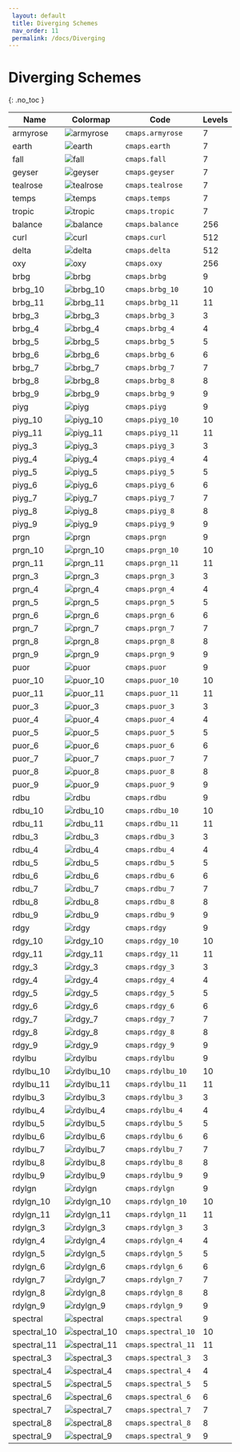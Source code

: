 ```yaml
--- 
 layout: default 
 title: Diverging Schemes 
 nav_order: 11
 permalink: /docs/Diverging 
--- 
```


# Diverging Schemes
{: .no_toc } 

| Name        | Colormap    | Code       | Levels     | 
| ----------- | ----------- | -----------| -----------| 
| armyrose| ![armyrose](/colormaps/assets/images/cartocolors/armyrose.png) | ```cmaps.armyrose``` | 7| 
| earth| ![earth](/colormaps/assets/images/cartocolors/earth.png) | ```cmaps.earth``` | 7| 
| fall| ![fall](/colormaps/assets/images/cartocolors/fall.png) | ```cmaps.fall``` | 7| 
| geyser| ![geyser](/colormaps/assets/images/cartocolors/geyser.png) | ```cmaps.geyser``` | 7| 
| tealrose| ![tealrose](/colormaps/assets/images/cartocolors/tealrose.png) | ```cmaps.tealrose``` | 7| 
| temps| ![temps](/colormaps/assets/images/cartocolors/temps.png) | ```cmaps.temps``` | 7| 
| tropic| ![tropic](/colormaps/assets/images/cartocolors/tropic.png) | ```cmaps.tropic``` | 7| 
| balance| ![balance](/colormaps/assets/images/cmocean/balance.png) | ```cmaps.balance``` | 256| 
| curl| ![curl](/colormaps/assets/images/cmocean/curl.png) | ```cmaps.curl``` | 512| 
| delta| ![delta](/colormaps/assets/images/cmocean/delta.png) | ```cmaps.delta``` | 512| 
| oxy| ![oxy](/colormaps/assets/images/cmocean/oxy.png) | ```cmaps.oxy``` | 256| 
| brbg| ![brbg](/colormaps/assets/images/colorbrewer/brbg.png) | ```cmaps.brbg``` | 9| 
| brbg_10| ![brbg_10](/colormaps/assets/images/colorbrewer/brbg_10.png) | ```cmaps.brbg_10``` | 10| 
| brbg_11| ![brbg_11](/colormaps/assets/images/colorbrewer/brbg_11.png) | ```cmaps.brbg_11``` | 11| 
| brbg_3| ![brbg_3](/colormaps/assets/images/colorbrewer/brbg_3.png) | ```cmaps.brbg_3``` | 3| 
| brbg_4| ![brbg_4](/colormaps/assets/images/colorbrewer/brbg_4.png) | ```cmaps.brbg_4``` | 4| 
| brbg_5| ![brbg_5](/colormaps/assets/images/colorbrewer/brbg_5.png) | ```cmaps.brbg_5``` | 5| 
| brbg_6| ![brbg_6](/colormaps/assets/images/colorbrewer/brbg_6.png) | ```cmaps.brbg_6``` | 6| 
| brbg_7| ![brbg_7](/colormaps/assets/images/colorbrewer/brbg_7.png) | ```cmaps.brbg_7``` | 7| 
| brbg_8| ![brbg_8](/colormaps/assets/images/colorbrewer/brbg_8.png) | ```cmaps.brbg_8``` | 8| 
| brbg_9| ![brbg_9](/colormaps/assets/images/colorbrewer/brbg_9.png) | ```cmaps.brbg_9``` | 9| 
| piyg| ![piyg](/colormaps/assets/images/colorbrewer/piyg.png) | ```cmaps.piyg``` | 9| 
| piyg_10| ![piyg_10](/colormaps/assets/images/colorbrewer/piyg_10.png) | ```cmaps.piyg_10``` | 10| 
| piyg_11| ![piyg_11](/colormaps/assets/images/colorbrewer/piyg_11.png) | ```cmaps.piyg_11``` | 11| 
| piyg_3| ![piyg_3](/colormaps/assets/images/colorbrewer/piyg_3.png) | ```cmaps.piyg_3``` | 3| 
| piyg_4| ![piyg_4](/colormaps/assets/images/colorbrewer/piyg_4.png) | ```cmaps.piyg_4``` | 4| 
| piyg_5| ![piyg_5](/colormaps/assets/images/colorbrewer/piyg_5.png) | ```cmaps.piyg_5``` | 5| 
| piyg_6| ![piyg_6](/colormaps/assets/images/colorbrewer/piyg_6.png) | ```cmaps.piyg_6``` | 6| 
| piyg_7| ![piyg_7](/colormaps/assets/images/colorbrewer/piyg_7.png) | ```cmaps.piyg_7``` | 7| 
| piyg_8| ![piyg_8](/colormaps/assets/images/colorbrewer/piyg_8.png) | ```cmaps.piyg_8``` | 8| 
| piyg_9| ![piyg_9](/colormaps/assets/images/colorbrewer/piyg_9.png) | ```cmaps.piyg_9``` | 9| 
| prgn| ![prgn](/colormaps/assets/images/colorbrewer/prgn.png) | ```cmaps.prgn``` | 9| 
| prgn_10| ![prgn_10](/colormaps/assets/images/colorbrewer/prgn_10.png) | ```cmaps.prgn_10``` | 10| 
| prgn_11| ![prgn_11](/colormaps/assets/images/colorbrewer/prgn_11.png) | ```cmaps.prgn_11``` | 11| 
| prgn_3| ![prgn_3](/colormaps/assets/images/colorbrewer/prgn_3.png) | ```cmaps.prgn_3``` | 3| 
| prgn_4| ![prgn_4](/colormaps/assets/images/colorbrewer/prgn_4.png) | ```cmaps.prgn_4``` | 4| 
| prgn_5| ![prgn_5](/colormaps/assets/images/colorbrewer/prgn_5.png) | ```cmaps.prgn_5``` | 5| 
| prgn_6| ![prgn_6](/colormaps/assets/images/colorbrewer/prgn_6.png) | ```cmaps.prgn_6``` | 6| 
| prgn_7| ![prgn_7](/colormaps/assets/images/colorbrewer/prgn_7.png) | ```cmaps.prgn_7``` | 7| 
| prgn_8| ![prgn_8](/colormaps/assets/images/colorbrewer/prgn_8.png) | ```cmaps.prgn_8``` | 8| 
| prgn_9| ![prgn_9](/colormaps/assets/images/colorbrewer/prgn_9.png) | ```cmaps.prgn_9``` | 9| 
| puor| ![puor](/colormaps/assets/images/colorbrewer/puor.png) | ```cmaps.puor``` | 9| 
| puor_10| ![puor_10](/colormaps/assets/images/colorbrewer/puor_10.png) | ```cmaps.puor_10``` | 10| 
| puor_11| ![puor_11](/colormaps/assets/images/colorbrewer/puor_11.png) | ```cmaps.puor_11``` | 11| 
| puor_3| ![puor_3](/colormaps/assets/images/colorbrewer/puor_3.png) | ```cmaps.puor_3``` | 3| 
| puor_4| ![puor_4](/colormaps/assets/images/colorbrewer/puor_4.png) | ```cmaps.puor_4``` | 4| 
| puor_5| ![puor_5](/colormaps/assets/images/colorbrewer/puor_5.png) | ```cmaps.puor_5``` | 5| 
| puor_6| ![puor_6](/colormaps/assets/images/colorbrewer/puor_6.png) | ```cmaps.puor_6``` | 6| 
| puor_7| ![puor_7](/colormaps/assets/images/colorbrewer/puor_7.png) | ```cmaps.puor_7``` | 7| 
| puor_8| ![puor_8](/colormaps/assets/images/colorbrewer/puor_8.png) | ```cmaps.puor_8``` | 8| 
| puor_9| ![puor_9](/colormaps/assets/images/colorbrewer/puor_9.png) | ```cmaps.puor_9``` | 9| 
| rdbu| ![rdbu](/colormaps/assets/images/colorbrewer/rdbu.png) | ```cmaps.rdbu``` | 9| 
| rdbu_10| ![rdbu_10](/colormaps/assets/images/colorbrewer/rdbu_10.png) | ```cmaps.rdbu_10``` | 10| 
| rdbu_11| ![rdbu_11](/colormaps/assets/images/colorbrewer/rdbu_11.png) | ```cmaps.rdbu_11``` | 11| 
| rdbu_3| ![rdbu_3](/colormaps/assets/images/colorbrewer/rdbu_3.png) | ```cmaps.rdbu_3``` | 3| 
| rdbu_4| ![rdbu_4](/colormaps/assets/images/colorbrewer/rdbu_4.png) | ```cmaps.rdbu_4``` | 4| 
| rdbu_5| ![rdbu_5](/colormaps/assets/images/colorbrewer/rdbu_5.png) | ```cmaps.rdbu_5``` | 5| 
| rdbu_6| ![rdbu_6](/colormaps/assets/images/colorbrewer/rdbu_6.png) | ```cmaps.rdbu_6``` | 6| 
| rdbu_7| ![rdbu_7](/colormaps/assets/images/colorbrewer/rdbu_7.png) | ```cmaps.rdbu_7``` | 7| 
| rdbu_8| ![rdbu_8](/colormaps/assets/images/colorbrewer/rdbu_8.png) | ```cmaps.rdbu_8``` | 8| 
| rdbu_9| ![rdbu_9](/colormaps/assets/images/colorbrewer/rdbu_9.png) | ```cmaps.rdbu_9``` | 9| 
| rdgy| ![rdgy](/colormaps/assets/images/colorbrewer/rdgy.png) | ```cmaps.rdgy``` | 9| 
| rdgy_10| ![rdgy_10](/colormaps/assets/images/colorbrewer/rdgy_10.png) | ```cmaps.rdgy_10``` | 10| 
| rdgy_11| ![rdgy_11](/colormaps/assets/images/colorbrewer/rdgy_11.png) | ```cmaps.rdgy_11``` | 11| 
| rdgy_3| ![rdgy_3](/colormaps/assets/images/colorbrewer/rdgy_3.png) | ```cmaps.rdgy_3``` | 3| 
| rdgy_4| ![rdgy_4](/colormaps/assets/images/colorbrewer/rdgy_4.png) | ```cmaps.rdgy_4``` | 4| 
| rdgy_5| ![rdgy_5](/colormaps/assets/images/colorbrewer/rdgy_5.png) | ```cmaps.rdgy_5``` | 5| 
| rdgy_6| ![rdgy_6](/colormaps/assets/images/colorbrewer/rdgy_6.png) | ```cmaps.rdgy_6``` | 6| 
| rdgy_7| ![rdgy_7](/colormaps/assets/images/colorbrewer/rdgy_7.png) | ```cmaps.rdgy_7``` | 7| 
| rdgy_8| ![rdgy_8](/colormaps/assets/images/colorbrewer/rdgy_8.png) | ```cmaps.rdgy_8``` | 8| 
| rdgy_9| ![rdgy_9](/colormaps/assets/images/colorbrewer/rdgy_9.png) | ```cmaps.rdgy_9``` | 9| 
| rdylbu| ![rdylbu](/colormaps/assets/images/colorbrewer/rdylbu.png) | ```cmaps.rdylbu``` | 9| 
| rdylbu_10| ![rdylbu_10](/colormaps/assets/images/colorbrewer/rdylbu_10.png) | ```cmaps.rdylbu_10``` | 10| 
| rdylbu_11| ![rdylbu_11](/colormaps/assets/images/colorbrewer/rdylbu_11.png) | ```cmaps.rdylbu_11``` | 11| 
| rdylbu_3| ![rdylbu_3](/colormaps/assets/images/colorbrewer/rdylbu_3.png) | ```cmaps.rdylbu_3``` | 3| 
| rdylbu_4| ![rdylbu_4](/colormaps/assets/images/colorbrewer/rdylbu_4.png) | ```cmaps.rdylbu_4``` | 4| 
| rdylbu_5| ![rdylbu_5](/colormaps/assets/images/colorbrewer/rdylbu_5.png) | ```cmaps.rdylbu_5``` | 5| 
| rdylbu_6| ![rdylbu_6](/colormaps/assets/images/colorbrewer/rdylbu_6.png) | ```cmaps.rdylbu_6``` | 6| 
| rdylbu_7| ![rdylbu_7](/colormaps/assets/images/colorbrewer/rdylbu_7.png) | ```cmaps.rdylbu_7``` | 7| 
| rdylbu_8| ![rdylbu_8](/colormaps/assets/images/colorbrewer/rdylbu_8.png) | ```cmaps.rdylbu_8``` | 8| 
| rdylbu_9| ![rdylbu_9](/colormaps/assets/images/colorbrewer/rdylbu_9.png) | ```cmaps.rdylbu_9``` | 9| 
| rdylgn| ![rdylgn](/colormaps/assets/images/colorbrewer/rdylgn.png) | ```cmaps.rdylgn``` | 9| 
| rdylgn_10| ![rdylgn_10](/colormaps/assets/images/colorbrewer/rdylgn_10.png) | ```cmaps.rdylgn_10``` | 10| 
| rdylgn_11| ![rdylgn_11](/colormaps/assets/images/colorbrewer/rdylgn_11.png) | ```cmaps.rdylgn_11``` | 11| 
| rdylgn_3| ![rdylgn_3](/colormaps/assets/images/colorbrewer/rdylgn_3.png) | ```cmaps.rdylgn_3``` | 3| 
| rdylgn_4| ![rdylgn_4](/colormaps/assets/images/colorbrewer/rdylgn_4.png) | ```cmaps.rdylgn_4``` | 4| 
| rdylgn_5| ![rdylgn_5](/colormaps/assets/images/colorbrewer/rdylgn_5.png) | ```cmaps.rdylgn_5``` | 5| 
| rdylgn_6| ![rdylgn_6](/colormaps/assets/images/colorbrewer/rdylgn_6.png) | ```cmaps.rdylgn_6``` | 6| 
| rdylgn_7| ![rdylgn_7](/colormaps/assets/images/colorbrewer/rdylgn_7.png) | ```cmaps.rdylgn_7``` | 7| 
| rdylgn_8| ![rdylgn_8](/colormaps/assets/images/colorbrewer/rdylgn_8.png) | ```cmaps.rdylgn_8``` | 8| 
| rdylgn_9| ![rdylgn_9](/colormaps/assets/images/colorbrewer/rdylgn_9.png) | ```cmaps.rdylgn_9``` | 9| 
| spectral| ![spectral](/colormaps/assets/images/colorbrewer/spectral.png) | ```cmaps.spectral``` | 9| 
| spectral_10| ![spectral_10](/colormaps/assets/images/colorbrewer/spectral_10.png) | ```cmaps.spectral_10``` | 10| 
| spectral_11| ![spectral_11](/colormaps/assets/images/colorbrewer/spectral_11.png) | ```cmaps.spectral_11``` | 11| 
| spectral_3| ![spectral_3](/colormaps/assets/images/colorbrewer/spectral_3.png) | ```cmaps.spectral_3``` | 3| 
| spectral_4| ![spectral_4](/colormaps/assets/images/colorbrewer/spectral_4.png) | ```cmaps.spectral_4``` | 4| 
| spectral_5| ![spectral_5](/colormaps/assets/images/colorbrewer/spectral_5.png) | ```cmaps.spectral_5``` | 5| 
| spectral_6| ![spectral_6](/colormaps/assets/images/colorbrewer/spectral_6.png) | ```cmaps.spectral_6``` | 6| 
| spectral_7| ![spectral_7](/colormaps/assets/images/colorbrewer/spectral_7.png) | ```cmaps.spectral_7``` | 7| 
| spectral_8| ![spectral_8](/colormaps/assets/images/colorbrewer/spectral_8.png) | ```cmaps.spectral_8``` | 8| 
| spectral_9| ![spectral_9](/colormaps/assets/images/colorbrewer/spectral_9.png) | ```cmaps.spectral_9``` | 9| 
